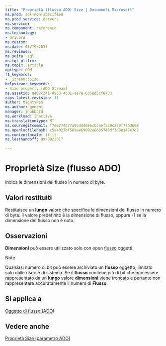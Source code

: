 ```yaml
---
title: "Proprietà (flusso ADO) Size | Documenti Microsoft"
ms.prod: sql-non-specified
ms.prod_service: drivers
ms.service: 
ms.component: reference
ms.technology:
- drivers
ms.custom: 
ms.date: 01/19/2017
ms.reviewer: 
ms.suite: sql
ms.tgt_pltfrm: 
ms.topic: article
apitype: COM
f1_keywords:
- _Stream::Size
helpviewer_keywords:
- Size property [ADO Stream]
ms.assetid: a487c241-d953-4c31-ae7e-6358d5cf6733
caps.latest.revision: 11
author: MightyPen
ms.author: genemi
manager: jhubbard
ms.workload: Inactive
ms.translationtype: MT
ms.sourcegitcommit: f7e6274d77a9cdd4de6cbcaef559ca99f77b3608
ms.openlocfilehash: c5a4027bf589a469092a6605743df3d08147e7d2
ms.contentlocale: it-it
ms.lasthandoff: 09/09/2017

---
```

# <a name="size-property-ado-stream"></a>Proprietà Size (flusso ADO)
Indica le dimensioni del flusso in numero di byte.  
  
## <a name="return-values"></a>Valori restituiti  
 Restituisce un **lungo** valore che specifica le dimensioni del flusso in numero di byte. Il valore predefinito è la dimensione di flusso, oppure -1 se la dimensione del flusso non è noto.  
  
## <a name="remarks"></a>Osservazioni  
 **Dimensioni** può essere utilizzato solo con open [flusso](../../../ado/reference/ado-api/stream-object-ado.md) oggetti.  
  
> [!NOTE]
>  Qualsiasi numero di bit può essere archiviato un **flusso** oggetto, limitato solo dalle risorse di sistema. Se il **flusso** contiene più di bit che può essere rappresentato da un **lungo** valore **dimensioni** viene troncato e pertanto non rappresentare accuratamente il numero di **Flusso**.  
  
## <a name="applies-to"></a>Si applica a  
 [Oggetto di flusso (ADO)](../../../ado/reference/ado-api/stream-object-ado.md)  
  
## <a name="see-also"></a>Vedere anche  
 [Proprietà Size (parametro ADO)](../../../ado/reference/ado-api/size-property-ado-parameter.md)

